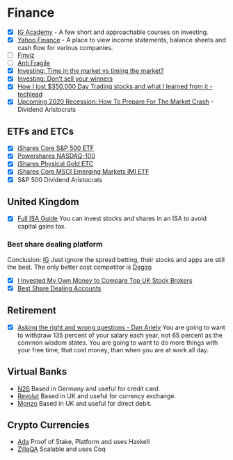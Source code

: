 # Finance

  - [x] [IG Academy](https://www.ig.com/uk/learn-to-trade/ig-academy) - A few short and approachable courses on investing.
  - [x] [Yahoo Finance](https://finance.yahoo.com/) - A place to view income statements, balance sheets and cash flow for various companies.
  - [ ] [Finviz](https://finviz.com/)
  - [ ] [Anti Fragile](http://www.fooledbyrandomness.com/)
  - [x] [Investing: Time in the market vs timing the market?](https://www.youtube.com/watch?v=vLethGKiP24)
  - [x] [Investing: Don’t sell your winners](https://www.youtube.com/watch?v=f7FS5JC-DB0)
  - [x] [How I lost $350,000 Day Trading stocks and what I learned from it - techlead](https://youtu.be/5IcvRe8bQhU)
  - [x] [Upcoming 2020 Recession: How To Prepare For The Market Crash](https://www.youtube.com/watch?v=ElyhByagx1s) - Dividend Aristocrats
  
## ETFs and ETCs

  - [x] [iShares Core S&P 500 ETF](https://www.youtube.com/watch?v=KpGSXiAfmxg&index=5&list=PLVFRtNqCo9W4RNyp5F1bxyE2i99q_90hj)
  - [x] [Powershares NASDAQ-100](https://www.youtube.com/watch?v=iwDtkL6l9d8)
  - [x] [iShares Physical Gold ETC](https://m.youtube.com/watch?v=sLKBsgf-Fcs)
  - [x] [iShares Core MSCI Emerging Markets IMI ETF](https://www.youtube.com/watch?v=b2MCFbpG4BM&feature=youtu.be)
  - [x] S&P 500 Dividend Aristocrats
  
## United Kingdom

  - [x] [Full ISA Guide](https://www.moneysavingexpert.com/savings/ISA-guide-savings-without-tax/)
        You can invest stocks and shares in an ISA to avoid capital gains tax.
   
### Best share dealing platform

Conclusion: [IG](https://www.ig.com/uk) Just ignore the spread betting, their stocks and apps are still the best.  The only better cost competitor is [Degiro](https://www.degiro.co.uk)

  - [x] [I Invested My Own Money to Compare Top UK Stock Brokers](https://www.cityfalcon.com/blog/investments/invested-own-money-to-compare-top-uk-stock-brokers/)
  - [x] [Best Share Dealing Accounts](https://uk.stockbrokers.com/guides/share-dealing-accounts)
  
## Retirement

  - [x] [Asking the right and wrong questions - Dan Ariely](http://danariely.com/2011/08/30/asking-the-right-and-wrong-questions/) 
        You are going to want to withdraw 135 percent of your salary each year, not 65 percent as the common wisdom states.  You are going to want to do more things with your free time, that cost money, than when you are at work all day.

## Virtual Banks

  - [N26](https://www.n26.com) Based in Germany and useful for credit card.
  - [Revolut](https://www.revolut.com/) Based in UK and useful for currency exchange.
  - [Monzo](https://monzo.com/) Based in UK and useful for direct debit.

## Crypto Currencies

  - [Ada](https://www.cardano.org/en/home/) Proof of Stake, Platform and uses Haskell
  - [ZillaQA](https://zilliqa.com/) Scalable and uses Coq

